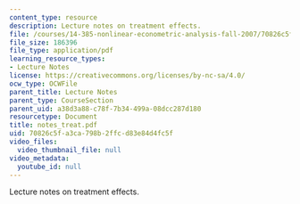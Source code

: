 ```yaml
---
content_type: resource
description: Lecture notes on treatment effects.
file: /courses/14-385-nonlinear-econometric-analysis-fall-2007/70826c5fa3ca798b2ffcd83e84d4fc5f_notes_treat.pdf
file_size: 186396
file_type: application/pdf
learning_resource_types:
- Lecture Notes
license: https://creativecommons.org/licenses/by-nc-sa/4.0/
ocw_type: OCWFile
parent_title: Lecture Notes
parent_type: CourseSection
parent_uid: a38d3a88-c78f-7b34-499a-08dcc287d180
resourcetype: Document
title: notes_treat.pdf
uid: 70826c5f-a3ca-798b-2ffc-d83e84d4fc5f
video_files:
  video_thumbnail_file: null
video_metadata:
  youtube_id: null
---
```

Lecture notes on treatment effects.
